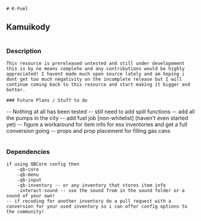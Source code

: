 ```
# K-Fuel
```
## Kamuikody
```
```
### Description
```
This resource is prereleased untested and still under developement this is by no means complete and any contributions would be highly appreciated! I havent made much open source lately and am hoping i dont get too much negativity on the incomplete release but I will continue coming back to this resource and start making it bigger and better.
```
```
### Future Plans / Stuff to do
```
-- Nothing at all has been tested 
-- still need to add spill functions
-- add all the pumps in the city
-- add fuel job [non-whitelist] (haven't even started yet)
-- figure a workaround for item info for esx inventories and get a full conversion going
-- props and prop placement for filling gas cans
```
```
### Dependencies
```
if using QBCore config then
	-qb-core
	-qb-menu
	-qb-input
	-qb-inventory -- or any inventory that stores item info 
	-interact-sound -- use the sound from in the sound folder or a sound of your own!
-- if recoding for another inventory do a pull request with a conversion for your used inventory so i can offer config options to the community!



